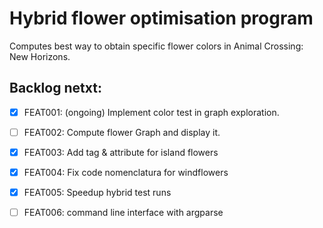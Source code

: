 # Hybrid flower optimisation program

Computes best way to obtain specific flower colors in Animal Crossing: New Horizons.

## Backlog netxt:

- [x] FEAT001: (ongoing) Implement color test in graph exploration.

- [ ] FEAT002: Compute flower Graph and display it.

- [x] FEAT003: Add tag & attribute for island flowers

- [x] FEAT004: Fix code nomenclatura for windflowers

- [x] FEAT005: Speedup hybrid test runs

- [ ] FEAT006: command line interface with argparse